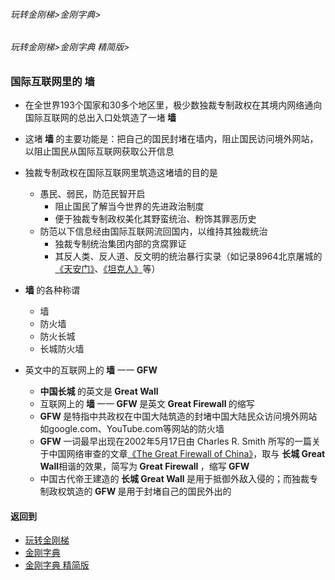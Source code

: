 ###### 玩转金刚梯>金刚字典>
###### 玩转金刚梯>金刚字典 精简版>
### 国际互联网里的 墙
  - 在全世界193个国家和30多个地区里，极少数独裁专制政权在其境内网络通向国际互联网的总出入口处筑造了一堵<Strong> 墙 </Strong>
  - 这堵<Strong> 墙 </Strong>的主要功能是：把自己的国民封堵在墙内，阻止国民访问境外网站，以阻止国民从国际互联网获取公开信息
  - 独裁专制政权在国际互联网里筑造这堵墙的目的是
    - 愚民、弱民，防范民智开启
      - 阻止国民了解当今世界的先进政治制度
      - 便于独裁专制政权美化其野蛮统治、粉饰其罪恶历史
    - 防范以下信息经由国际互联网流回国内，以维持其独裁统治
      - 独裁专制统治集团内部的贪腐罪证
      - 其反人类、反人道、反文明的统治暴行实录（如记录8964北京屠城的[《天安门》](https://youtu.be/uyauJ34d2K0)、[《坦克人》]()等）
- <Strong>墙 </Strong>的各种称谓
  - 墙
  - 防火墙
  - 防火长城
  - 长城防火墙

- 英文中的互联网上的<Strong> 墙 </Strong>一一<Strong> GFW </Strong>
  - <Strong> 中国长城 </Strong>的英文是<Strong> Great Wall </Strong>
  - 互联网上的<Strong> 墙 </Strong>一一<Strong> GFW </Strong>是英文<Strong> Great Firewall </Strong>的缩写
  - <Strong> GFW </Strong>是特指中共政权在中国大陆筑造的封堵中国大陆民众访问境外网站如google.com、YouTube.com等网站的防火墙
  - <Strong> GFW </Strong>一词最早出现在2002年5月17日由 Charles R. Smith 所写的一篇关于中国网络审查的文章[《The Great Firewall of China》](https://zh.m.wikipedia.org/wiki/%E9%98%B2%E7%81%AB%E9%95%BF%E5%9F%8E)，取与 <Strong> 长城 Great Wall</Strong>相谐的效果，简写为<Strong> Great Firewall </Strong>，缩写<Strong> GFW </Strong>
  - 中国古代帝王建造的<Strong> 长城 Great Wall </Strong>是用于抵御外敌入侵的；而独裁专制政权筑造的<Strong> GFW </Strong>是用于封堵自己的国民外出的

#### 返回到
- [玩转金刚梯](https://github.com/a2zitpro/web/blob/master/LadderFree/A.md)
- [金刚字典](https://github.com/a2zitpro/web/blob/master/LadderFree/kkDictionary/KKDictionary.md)
- [金刚字典 精简版](https://github.com/a2zitpro/web/blob/master/LadderFree/kkDictionary/KKDictionaryShortVersion.md)
